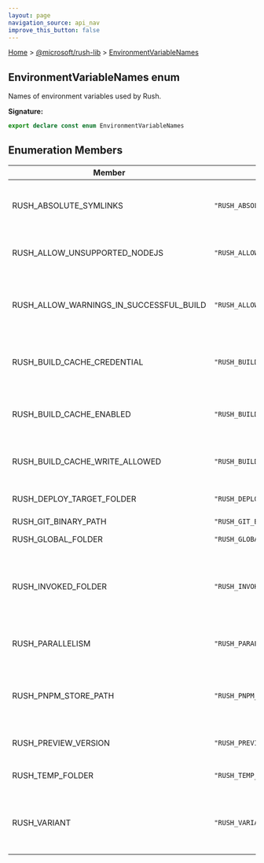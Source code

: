 ```yaml
---
layout: page
navigation_source: api_nav
improve_this_button: false
---
```



[Home](./index.md) &gt; [@microsoft/rush-lib](./rush-lib.md) &gt; [EnvironmentVariableNames](./rush-lib.environmentvariablenames.md)

## EnvironmentVariableNames enum

Names of environment variables used by Rush.

<b>Signature:</b>

```typescript
export declare const enum EnvironmentVariableNames
```

## Enumeration Members

|  Member | Value | Description |
|  --- | --- | --- |
|  RUSH\_ABSOLUTE\_SYMLINKS | <code>&quot;RUSH_ABSOLUTE_SYMLINKS&quot;</code> | If this variable is set to "1", Rush will create symlinks with absolute paths instead of relative paths. This can be necessary when a repository is moved during a build or if parts of a repository are moved into a sandbox. |
|  RUSH\_ALLOW\_UNSUPPORTED\_NODEJS | <code>&quot;RUSH_ALLOW_UNSUPPORTED_NODEJS&quot;</code> | If this variable is set to "1", Rush will not fail the build when running a version of Node that does not match the criteria specified in the "nodeSupportedVersionRange" field from rush.json. |
|  RUSH\_ALLOW\_WARNINGS\_IN\_SUCCESSFUL\_BUILD | <code>&quot;RUSH_ALLOW_WARNINGS_IN_SUCCESSFUL_BUILD&quot;</code> | Setting this environment variable overrides the value of <code>allowWarningsInSuccessfulBuild</code> in the <code>command-line.json</code> configuration file. Specify <code>1</code> to allow warnings in a successful build, or <code>0</code> to disallow them. (See the comments in the command-line.json file for more information). |
|  RUSH\_BUILD\_CACHE\_CREDENTIAL | <code>&quot;RUSH_BUILD_CACHE_CREDENTIAL&quot;</code> | Provides a credential for a remote build cache, if configured. Setting this environment variable overrides whatever credential has been saved in the local cloud cache credentials using <code>rush update-cloud-credentials</code>. |
|  RUSH\_BUILD\_CACHE\_ENABLED | <code>&quot;RUSH_BUILD_CACHE_ENABLED&quot;</code> | Setting this environment variable overrides the value of <code>buildCacheEnabled</code> in the <code>build-cache.json</code> configuration file. Specify <code>1</code> to enable the build cache or <code>0</code> to disable it. If set to <code>0</code>, this is equivalent to passing the <code>--disable-build-cache</code> flag. |
|  RUSH\_BUILD\_CACHE\_WRITE\_ALLOWED | <code>&quot;RUSH_BUILD_CACHE_WRITE_ALLOWED&quot;</code> | Setting this environment variable overrides the value of <code>isCacheWriteAllowed</code> in the <code>build-cache.json</code> configuration file. Specify <code>1</code> to allow cache write and <code>0</code> to disable it. |
|  RUSH\_DEPLOY\_TARGET\_FOLDER | <code>&quot;RUSH_DEPLOY_TARGET_FOLDER&quot;</code> | This environment variable can be used to specify the <code>--target-folder</code> parameter for the "rush deploy" command. |
|  RUSH\_GIT\_BINARY\_PATH | <code>&quot;RUSH_GIT_BINARY_PATH&quot;</code> | Allows the git binary path to be explicitly specified. |
|  RUSH\_GLOBAL\_FOLDER | <code>&quot;RUSH_GLOBAL_FOLDER&quot;</code> | Overrides the location of the <code>~/.rush</code> global folder where Rush stores temporary files. |
|  RUSH\_INVOKED\_FOLDER | <code>&quot;RUSH_INVOKED_FOLDER&quot;</code> | When Rush executes shell scripts, it sometimes changes the working directory to be a project folder or the repository root folder. The original working directory (where the Rush command was invoked) is assigned to the the child process's <code>RUSH_INVOKED_FOLDER</code> environment variable, in case it is needed by the script. |
|  RUSH\_PARALLELISM | <code>&quot;RUSH_PARALLELISM&quot;</code> | Specifies the maximum number of concurrent processes to launch during a build. For more information, see the command-line help for the <code>--parallelism</code> parameter for "rush build". |
|  RUSH\_PNPM\_STORE\_PATH | <code>&quot;RUSH_PNPM_STORE_PATH&quot;</code> | When using PNPM as the package manager, this variable can be used to configure the path that PNPM will use as the store directory. If a relative path is used, then the store path will be resolved relative to the process's current working directory. An absolute path is recommended. |
|  RUSH\_PREVIEW\_VERSION | <code>&quot;RUSH_PREVIEW_VERSION&quot;</code> | This variable overrides the version of Rush that will be installed by the version selector. The default value is determined by the "rushVersion" field from rush.json. |
|  RUSH\_TEMP\_FOLDER | <code>&quot;RUSH_TEMP_FOLDER&quot;</code> | This variable overrides the temporary folder used by Rush. The default value is "common/temp" under the repository root. |
|  RUSH\_VARIANT | <code>&quot;RUSH_VARIANT&quot;</code> | This variable selects a specific installation variant for Rush to use when installing and linking package dependencies. For more information, see the command-line help for the <code>--variant</code> parameter and this article: https://rushjs.io/pages/advanced/installation\_variants/ |
